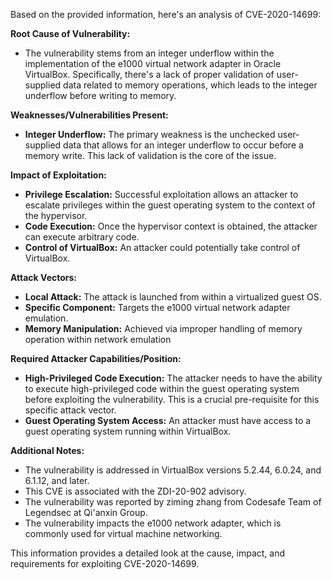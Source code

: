 Based on the provided information, here's an analysis of CVE-2020-14699:

**Root Cause of Vulnerability:**

*   The vulnerability stems from an integer underflow within the implementation of the e1000 virtual network adapter in Oracle VirtualBox. Specifically, there's a lack of proper validation of user-supplied data related to memory operations, which leads to the integer underflow before writing to memory.

**Weaknesses/Vulnerabilities Present:**

*   **Integer Underflow:** The primary weakness is the unchecked user-supplied data that allows for an integer underflow to occur before a memory write. This lack of validation is the core of the issue.

**Impact of Exploitation:**

*   **Privilege Escalation:** Successful exploitation allows an attacker to escalate privileges within the guest operating system to the context of the hypervisor.
*   **Code Execution:** Once the hypervisor context is obtained, the attacker can execute arbitrary code.
*   **Control of VirtualBox:** An attacker could potentially take control of VirtualBox.

**Attack Vectors:**

*   **Local Attack:** The attack is launched from within a virtualized guest OS.
*   **Specific Component:** Targets the e1000 virtual network adapter emulation.
*   **Memory Manipulation:** Achieved via improper handling of memory operation within network emulation

**Required Attacker Capabilities/Position:**

*   **High-Privileged Code Execution:** The attacker needs to have the ability to execute high-privileged code within the guest operating system before exploiting the vulnerability. This is a crucial pre-requisite for this specific attack vector.
*   **Guest Operating System Access:** An attacker must have access to a guest operating system running within VirtualBox.

**Additional Notes:**

*   The vulnerability is addressed in VirtualBox versions 5.2.44, 6.0.24, and 6.1.12, and later.
*   This CVE is associated with the ZDI-20-902 advisory.
*   The vulnerability was reported by ziming zhang from Codesafe Team of Legendsec at Qi'anxin Group.
* The vulnerability impacts the e1000 network adapter, which is commonly used for virtual machine networking.

This information provides a detailed look at the cause, impact, and requirements for exploiting CVE-2020-14699.